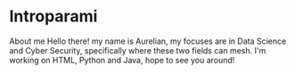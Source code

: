 # Introparami
About me
Hello there! my name is Aurelian, my focuses are in Data Science and Cyber Security, specifically where these two fields can mesh.
I'm working on HTML, Python and Java, hope to see you around!
